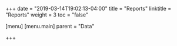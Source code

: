 +++
date = "2019-03-14T19:02:13-04:00"
title = "Reports"
linktitle = "Reports"
weight = 3
toc = "false"

[menu]
  [menu.main]
    parent = "Data"

+++

